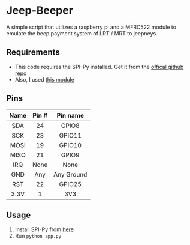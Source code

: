 Jeep-Beeper
===========
A simple script that utilizes a raspberry pi and a MFRC522 module to emulate the beep payment system of LRT / MRT to jeepneys.


## Requirements
* This code requires the SPI-Py installed. Get it from the [offical github repo](https://github.com/lthiery/SPI-Py)
* Also, I used [this module](https://github.com/mxgxw/MFRC522-python)

## Pins

| Name | Pin # | Pin name   |
|:------:|:-------:|:------------:|
| SDA  | 24    | GPIO8      |
| SCK  | 23    | GPIO11     |
| MOSI | 19    | GPIO10     |
| MISO | 21    | GPIO9      |
| IRQ  | None  | None       |
| GND  | Any   | Any Ground |
| RST  | 22    | GPIO25     |
| 3.3V | 1     | 3V3        |

## Usage
1. Install SPI-Py from [here](https://github.com/lthiery/SPI-Py)
2. Run ``` python app.py ```